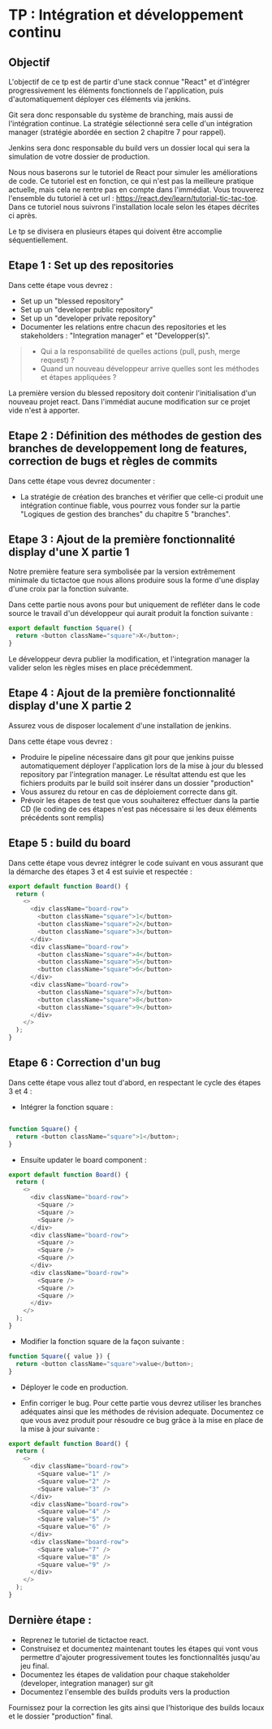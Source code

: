 # TP : Intégration et développement continu

## Objectif

L'objectif de ce tp est de partir d'une stack connue "React" et d'intégrer progressivement les éléments fonctionnels de l'application, puis d'automatiquement déployer ces éléments via jenkins. 

Git sera donc responsable du système de branching, mais aussi de l'intégration continue. La stratégie sélectionné sera celle d'un intégration manager (stratégie abordée en section 2 chapitre 7 pour rappel).

Jenkins sera donc responsable du build vers un dossier local qui sera la simulation de votre dossier de production. 

Nous nous baserons sur le tutoriel de React pour simuler les améliorations de code. Ce tutoriel est en fonction, ce qui n'est pas la meilleure pratique actuelle, mais cela ne rentre pas en compte dans l'immédiat. Vous trouverez l'ensemble du tutoriel à cet url : https://react.dev/learn/tutorial-tic-tac-toe. Dans ce tutoriel nous suivrons l'installation locale selon les étapes décrites ci après. 

Le tp se divisera en plusieurs étapes qui doivent être accomplie séquentiellement. 

## Etape 1 : Set up des repositories

Dans cette étape vous devrez : 
* Set up un "blessed repository"
* Set up un "developer public repository"
* Set up un "developer private repository"
* Documenter les relations entre chacun des repositories et les stakeholders : "Integration manager" et "Developper(s)". 
> * Qui a la responsabilité de quelles actions (pull, push, merge request) ? 
> * Quand un nouveau développeur arrive quelles sont les méthodes et étapes appliquées ?

La première version du blessed repository doit contenir l'initialisation d'un nouveau projet react. Dans l'immédiat aucune modification sur ce projet vide n'est à apporter.

## Etape 2 : Définition des méthodes de gestion des branches de developpement long de features, correction de bugs et règles de commits

Dans cette étape vous devrez documenter :
* La stratégie de création des branches et vérifier que celle-ci produit une intégration continue fiable, vous pourrez vous fonder sur la partie "Logiques de gestion des branches" du chapitre 5 "branches". 

## Etape 3 : Ajout de la première fonctionnalité display d'une X partie 1

Notre première feature sera symbolisée par la version extrêmement minimale du tictactoe que nous allons produire sous la forme d'une display d'une croix par la fonction suivante. 

Dans cette partie nous avons pour but uniquement de refléter dans le code source le travail d'un développeur qui aurait produit la fonction suivante : 

```js
export default function Square() {
  return <button className="square">X</button>;
}
```

Le développeur devra publier la modification, et l'integration manager la valider selon les règles mises en place précédemment. 

## Etape 4 : Ajout de la première fonctionnalité display d'une X partie 2 

Assurez vous de disposer localement d'une installation de jenkins. 

Dans cette étape vous devrez : 
* Produire le pipeline nécessaire dans git pour que jenkins puisse automatiquement déployer l'application lors de la mise à jour du blessed repository par l'integration manager. Le résultat attendu est que les fichiers produits par le build soit insérer dans un dossier "production"
* Vous assurez du retour en cas de déploiement correcte dans git. 
* Prévoir les étapes de test que vous souhaiterez effectuer dans la partie CD (le coding de ces étapes n'est pas nécessaire si les deux éléments précédents sont remplis)

## Etape 5 : build du board 

Dans cette étape vous devrez intégrer le code suivant en vous assurant que la démarche des étapes 3 et 4 est suivie et respectée : 

```js 
export default function Board() {
  return (
    <>
      <div className="board-row">
        <button className="square">1</button>
        <button className="square">2</button>
        <button className="square">3</button>
      </div>
      <div className="board-row">
        <button className="square">4</button>
        <button className="square">5</button>
        <button className="square">6</button>
      </div>
      <div className="board-row">
        <button className="square">7</button>
        <button className="square">8</button>
        <button className="square">9</button>
      </div>
    </>
  );
}
```

## Etape 6 : Correction d'un bug 

Dans cette étape vous allez tout d'abord, en respectant le cycle des étapes 3 et 4 : 

* Intégrer la fonction square : 

```js

function Square() {
  return <button className="square">1</button>;
}

```

* Ensuite updater le board component : 

```js 
export default function Board() {
  return (
    <>
      <div className="board-row">
        <Square />
        <Square />
        <Square />
      </div>
      <div className="board-row">
        <Square />
        <Square />
        <Square />
      </div>
      <div className="board-row">
        <Square />
        <Square />
        <Square />
      </div>
    </>
  );
}
```

* Modifier la fonction square de la façon suivante : 

```js
function Square({ value }) {
  return <button className="square">value</button>;
}
```

* Déployer le code en production. 

* Enfin corriger le bug. Pour cette partie vous devrez utiliser les branches adéquates ainsi que les méthodes de révision adequate. Documentez ce que vous avez produit pour résoudre ce bug grâce à la mise en place de la mise à jour suivante : 

```js
export default function Board() {
  return (
    <>
      <div className="board-row">
        <Square value="1" />
        <Square value="2" />
        <Square value="3" />
      </div>
      <div className="board-row">
        <Square value="4" />
        <Square value="5" />
        <Square value="6" />
      </div>
      <div className="board-row">
        <Square value="7" />
        <Square value="8" />
        <Square value="9" />
      </div>
    </>
  );
}
```

## Dernière étape :

* Reprenez le tutoriel de tictactoe react. 
* Construisez et documentez maintenant toutes les étapes qui vont vous permettre d'ajouter progressivement toutes les fonctionnalités jusqu'au jeu final.
* Documentez les étapes de validation pour chaque stakeholder (developer, integration manager) sur git
* Documentez l'ensemble des builds produits vers la production

Fournissez pour la correction les gits ainsi que l'historique des builds locaux et le dossier "production" final.